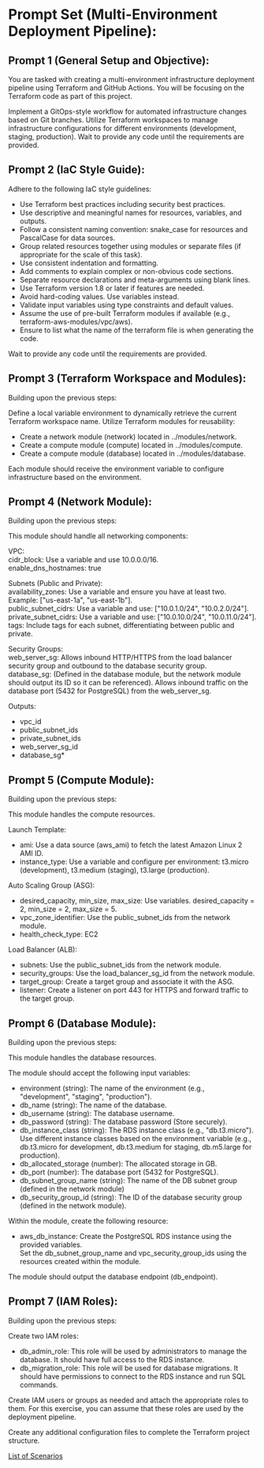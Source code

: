 # Prompt Set (Multi-Environment Deployment Pipeline):

## Prompt 1 (General Setup and Objective):

You are tasked with creating a multi-environment infrastructure deployment pipeline using Terraform and GitHub Actions.
You will be focusing on the Terraform code as part of this project. 

Implement a GitOps-style workflow for automated infrastructure changes based on Git branches.
Utilize Terraform workspaces to manage infrastructure configurations for different environments (development, staging, production).
Wait to provide any code until the requirements are provided.  

## Prompt 2 (IaC Style Guide):

Adhere to the following IaC style guidelines:

* Use Terraform best practices including security best practices.
* Use descriptive and meaningful names for resources, variables, and outputs.
* Follow a consistent naming convention: snake_case for resources and PascalCase for data sources.
* Group related resources together using modules or separate files (if appropriate for the scale of this task).
* Use consistent indentation and formatting.
* Add comments to explain complex or non-obvious code sections.
* Separate resource declarations and meta-arguments using blank lines.
* Use Terraform version 1.8 or later if features are needed.
* Avoid hard-coding values. Use variables instead.
* Validate input variables using type constraints and default values.
* Assume the use of pre-built Terraform modules if available (e.g., terraform-aws-modules/vpc/aws).
* Ensure to list what the name of the terraform file is when generating the code.

Wait to provide any code until the requirements are provided.

## Prompt 3 (Terraform Workspace and Modules):

Building upon the previous steps:

Define a local variable environment to dynamically retrieve the current Terraform workspace name.
Utilize Terraform modules for reusability:
* Create a network module (network) located in ../modules/network.
* Create a compute module (compute) located in ../modules/compute.
* Create a compute module (database) located in ../modules/database.

Each module should receive the environment variable to configure infrastructure based on the environment.

## Prompt 4 (Network Module):

Building upon the previous steps:

This module should handle all networking components:

VPC:  
cidr_block: Use a variable and use 10.0.0.0/16.  
enable_dns_hostnames: true

Subnets (Public and Private):    
availability_zones: Use a variable and ensure you have at least two. Example: ["us-east-1a", "us-east-1b"].  
public_subnet_cidrs: Use a variable and use: ["10.0.1.0/24", "10.0.2.0/24"].  
private_subnet_cidrs: Use a variable and use: ["10.0.10.0/24", "10.0.11.0/24"].  
tags: Include tags for each subnet, differentiating between public and private.  

Security Groups:  
web_server_sg: Allows inbound HTTP/HTTPS from the load balancer security group and outbound to the database security group.  
database_sg: (Defined in the database module, but the network module should output its ID so it can be referenced). Allows inbound traffic on the database port (5432 for PostgreSQL) from the web_server_sg.  

Outputs:
* vpc_id
* public_subnet_ids
* private_subnet_ids
* web_server_sg_id
* database_sg*

## Prompt 5 (Compute Module):

Building upon the previous steps:

This module handles the compute resources.

Launch Template:  
* ami: Use a data source (aws_ami) to fetch the latest Amazon Linux 2 AMI ID.   
* instance_type: Use a variable and configure per environment: t3.micro (development), t3.medium (staging), t3.large (production).  

Auto Scaling Group (ASG):  
* desired_capacity, min_size, max_size: Use variables. desired_capacity = 2, min_size = 2, max_size = 5.  
* vpc_zone_identifier: Use the public_subnet_ids from the network module.    
* health_check_type: EC2     

Load Balancer (ALB):  
* subnets: Use the public_subnet_ids from the network module.  
* security_groups: Use the load_balancer_sg_id from the network module.  
* target_group: Create a target group and associate it with the ASG.  
* listener: Create a listener on port 443 for HTTPS and forward traffic to the target group. 

## Prompt 6 (Database Module):

Building upon the previous steps:

This module handles the database resources.  

The module should accept the following input variables:  
* environment (string): The name of the environment (e.g., "development", "staging", "production").  
* db_name (string): The name of the database.  
* db_username (string): The database username.  
* db_password (string): The database password (Store securely).  
* db_instance_class (string): The RDS instance class (e.g., "db.t3.micro"). Use different instance classes based on the environment variable (e.g., db.t3.micro for development, db.t3.medium for staging, db.m5.large for production).  
* db_allocated_storage (number): The allocated storage in GB.
* db_port (number): The database port (5432 for PostgreSQL).
* db_subnet_group_name (string): The name of the DB subnet group (defined in the network module)
* db_security_group_id (string): The ID of the database security group (defined in the network module).

Within the module, create the following resource:  
* aws_db_instance: Create the PostgreSQL RDS instance using the provided variables.  
Set the db_subnet_group_name and vpc_security_group_ids using the resources created within the module.  

The module should output the database endpoint (db_endpoint).

## Prompt 7 (IAM Roles):

Building upon the previous steps:

Create two IAM roles:
* db_admin_role: This role will be used by administrators to manage the database.  It should have full access to the RDS instance.  
* db_migration_role: This role will be used for database migrations.  It should have permissions to connect to the RDS instance and run SQL commands.  

Create IAM users or groups as needed and attach the appropriate roles to them.  For this exercise, you can assume that these roles are used by the deployment pipeline.  

Create any additional configuration files to complete the Terraform project structure.

[List of Scenarios](../scenarios.md)
